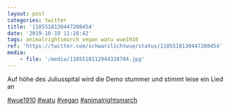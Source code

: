 ```yaml
---
layout: post
categories: twitter
title: '1185518130447208454'
date: '2019-10-19 11:28:42'
tags: animalrightsmarch vegan watu wue1910
ref: 'https://twitter.com/schwarzlichtwue/status/1185518130447208454'
media:
    - file: '/media/1185518112944328704.jpg'
---
```

Auf höhe des Juliusspital wird die Demo stummer und stimmt leise ein Lied an

[#wue1910](/t/wue1910) [#watu](/t/watu) [#vegan](/t/vegan) [#animalrightsmarch](/t/animalrightsmarch) 